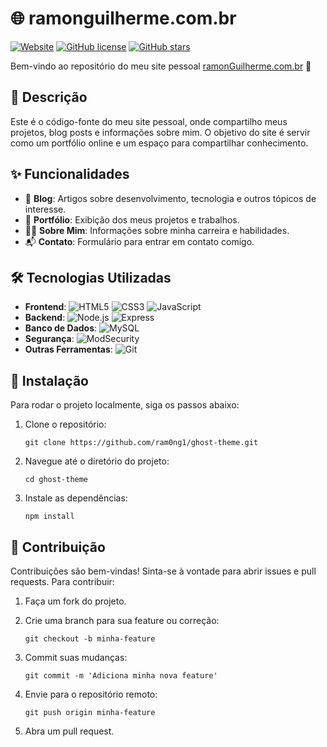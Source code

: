 # 🌐 ramonguilherme.com.br

[![Website](https://img.shields.io/website-up-down-green-red/https/ramonguilherme.com.br.svg)](https://ramonguilherme.com.br)
[![GitHub license](https://img.shields.io/github/license/ram0nge/ghost-theme)](https://github.com/ram0ng1/ghost-theme/blob/main/LICENSE)
[![GitHub stars](https://img.shields.io/github/stars/ram0ng1/ghost-theme)](https://github.com/ram0ng1/ghost-theme/stargazers)

Bem-vindo ao repositório do meu site pessoal [ramonGuilherme.com.br](https://ramonguilherme.com.br) 🚀

## 📖 Descrição

Este é o código-fonte do meu site pessoal, onde compartilho meus projetos, blog posts e informações sobre mim. O objetivo do site é servir como um portfólio online e um espaço para compartilhar conhecimento.

## ✨ Funcionalidades

- 📝 **Blog**: Artigos sobre desenvolvimento, tecnologia e outros tópicos de interesse.
- 💼 **Portfólio**: Exibição dos meus projetos e trabalhos.
- 👨‍💻 **Sobre Mim**: Informações sobre minha carreira e habilidades.
- 📬 **Contato**: Formulário para entrar em contato comigo.

## 🛠️ Tecnologias Utilizadas

- **Frontend**: ![HTML5](https://img.shields.io/badge/HTML5-E34F26?style=flat&logo=html5&logoColor=white) ![CSS3](https://img.shields.io/badge/CSS3-1572B6?style=flat&logo=css3&logoColor=white) ![JavaScript](https://img.shields.io/badge/JavaScript-F7DF1E?style=flat&logo=javascript&logoColor=black)
- **Backend**: ![Node.js](https://img.shields.io/badge/Node.js-339933?style=flat&logo=node.js&logoColor=white) ![Express](https://img.shields.io/badge/Express-000000?style=flat&logo=express&logoColor=white)
- **Banco de Dados**: ![MySQL](https://img.shields.io/badge/MySQL-47A248?style=flat&logo=mysql&logoColor=white)
- **Segurança**: ![ModSecurity](https://img.shields.io/badge/ModSecurity-47A248?style=flat&logo=owasp&logoColor=white)
- **Outras Ferramentas**: ![Git](https://img.shields.io/badge/Git-F05032?style=flat&logo=git&logoColor=white)

## 🚀 Instalação

Para rodar o projeto localmente, siga os passos abaixo:

1. Clone o repositório:

   ```git clone https://github.com/ram0ng1/ghost-theme.git```

2. Navegue até o diretório do projeto:

   ```cd ghost-theme```

3. Instale as dependências:

   ```npm install```


## 🤝 Contribuição

Contribuições são bem-vindas! Sinta-se à vontade para abrir issues e pull requests. Para contribuir:

1. Faça um fork do projeto.
2. Crie uma branch para sua feature ou correção:

   ```git checkout -b minha-feature```

3. Commit suas mudanças:

   ```git commit -m 'Adiciona minha nova feature'```

4. Envie para o repositório remoto:

   ```git push origin minha-feature```

5. Abra um pull request.

